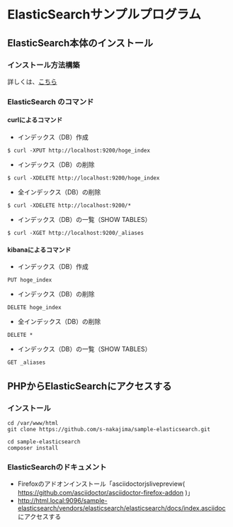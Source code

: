 ElasticSearchサンプルプログラム
=======

## ElasticSearch本体のインストール

### インストール方法構築

詳しくは、[こちら](https://github.com/s-nakajima/sample-elasticsearch/blob/master/docs/environment.md)


### ElasticSearch のコマンド
#### curlによるコマンド
* インデックス（DB）作成
~~~~
$ curl -XPUT http://localhost:9200/hoge_index
~~~~

* インデックス（DB）の削除
~~~~
$ curl -XDELETE http://localhost:9200/hoge_index
~~~~

* 全インデックス（DB）の削除
~~~~
$ curl -XDELETE http://localhost:9200/*
~~~~

* インデックス（DB）の一覧（SHOW TABLES）
~~~~
$ curl -XGET http://localhost:9200/_aliases
~~~~


#### kibanaによるコマンド
* インデックス（DB）作成
~~~~
PUT hoge_index
~~~~

* インデックス（DB）の削除
~~~~
DELETE hoge_index
~~~~

* 全インデックス（DB）の削除
~~~~
DELETE *
~~~~

* インデックス（DB）の一覧（SHOW TABLES）
~~~~
GET _aliases
~~~~


## PHPからElasticSearchにアクセスする

### インストール
~~~~
cd /var/www/html
git clone https://github.com/s-nakajima/sample-elasticsearch.git

cd sample-elasticsearch
composer install
~~~~

### ElasticSearchのドキュメント

 * Firefoxのアドオンインストール「asciidoctorjslivepreview( https://github.com/asciidoctor/asciidoctor-firefox-addon )」
 * http://html.local:9096/sample-elasticsearch/vendors/elasticsearch/elasticsearch/docs/index.asciidoc にアクセスする


